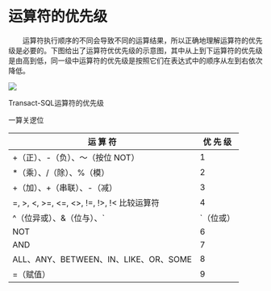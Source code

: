 # 运算符的优先级

　　运算符执行顺序的不同会导致不同的运算结果，所以正确地理解运算符的优先级是必要的。下图给出了运算符优优先级的示意图，其中从上到下运算符的优先级是由高到低，同一级中运算符的优先级是按照它们在表达式中的顺序从左到右依次降低。

![](https://raw.githubusercontent.com/ZanderZhao/images/master/img2019/20191120190145.png)

 Transact-SQL运算符的优先级

一算关逻位

| 运  算  符                                         | 优  先  级 |
| -------------------------------------------------- | ---------- |
| +（正）、-（负）、～（按位 NOT）                   | 1          |
| *（乘）、/（除）、%（模）                          | 2          |
| +（加）、+（串联）、-（减）                        | 3          |
| =,  >,  <,  >=,  <=,  <>,  !=,  !>,  !< 比较运算符 | 4          |
| ^（位异或）、&（位与）、`|`（位或）                | 5          |
| NOT                                                | 6          |
| AND                                                | 7          |
| ALL、ANY、BETWEEN、IN、LIKE、OR、SOME              | 8          |
| =（赋值）                                          | 9          |











